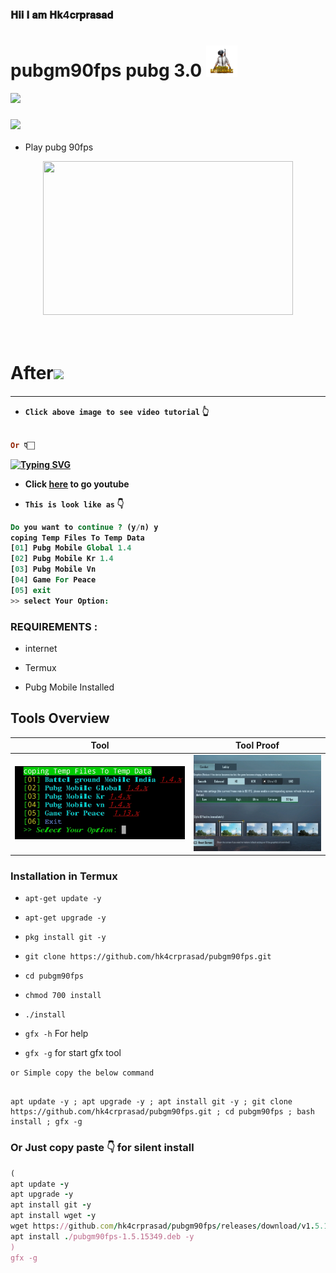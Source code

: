 ### 𝐇𝐢𝐢 𝐈 𝐚𝐦 𝐇𝐤4𝐜𝐫𝐩𝐫𝐚𝐬𝐚𝐝
<h1> pubgm90fps pubg 3.0
<img src="https://github.com/hk4crprasad/ph/raw/master/giphy.gif" width="50"></h2>
</h>

![](https://visitor-badge.glitch.me/badge?page_id=hk4crprasad.hk4crprasad)

### <img src="https://media.giphy.com/media/VgCDAzcKvsR6OM0uWg/giphy.gif" width="50"> 
* Play pubg 90fps

<p></p><div class="separator" style="clear: both; text-align: center;"><a href="https://youtu.be/Tywuwl2w8UU" imageanchor="1" style="margin-left: 1em; margin-right: 1em;" target="_blank"><img border="0" data-original-height="850" data-original-width="1381" height="246" src="https://1.bp.blogspot.com/-0DfPKAUdTF4/YLzoqysuqFI/AAAAAAAAAjI/V3LQgTx9nBwkZmjyam2QVZr5Qk0Ynqc_ACNcBGAsYHQ/w400-h246/IMG_20210606_205222.jpg" width="400" /></a></div><br />&nbsp;<p></p>

<h1>After</h><a href="https://youtu.be/Tywuwl2w8UU"><img src="https://github.com/hk4crprasad/ph/raw/master/Record_2021-06-10-10-39-56_dac7cc7571c39b392df64923967cf7da.gif"/></a>
<h4><hr>

* ```Click above image to see video tutorial``` 👆
```ruby 

Or 👇🏻
```
[![Typing SVG](https://readme-typing-svg.herokuapp.com?lines=Thanks+for+visit+my+tool;Have+A+Happy+Day)](https://git.io/typing-svg)

* Click [here](https://youtu.be/Tywuwl2w8UU) to go youtube

* `This is look like as` 👇

```php
Do you want to continue ? (y/n) y
coping Temp Files To Temp Data
[01] Pubg Mobile Global 1.4
[02] Pubg Mobile Kr 1.4 
[03] Pubg Mobile Vn
[04] Game For Peace
[05] exit
>> select Your Option:
```

### REQUIREMENTS :

* internet

* Termux

* Pubg Mobile Installed

## Tools Overview
| Tool | Tool Proof	|
| ------------  | ------------ |
|![Index](https://github.com/hk4crprasad/ph/blob/master/rest.jpg)|![f](https://github.com/hk4crprasad/ph/raw/master/tool.jpg)

### Installation in Termux

* `apt-get update -y`

* `apt-get upgrade -y`

* `pkg install git -y`

* `git clone https://github.com/hk4crprasad/pubgm90fps.git`

* `cd pubgm90fps`

* `chmod 700 install`

* `./install`

* `gfx -h` For help

* `gfx -g` for start gfx tool

`or Simple copy the below command`

```shell

apt update -y ; apt upgrade -y ; apt install git -y ; git clone https://github.com/hk4crprasad/pubgm90fps.git ; cd pubgm90fps ; bash install ; gfx -g

```

### Or Just copy paste 👇 for silent install


```ruby
(
apt update -y
apt upgrade -y
apt install git -y
apt install wget -y
wget https://github.com/hk4crprasad/pubgm90fps/releases/download/v1.5.15349/pubgm90fps-1.5.15349.deb
apt install ./pubgm90fps-1.5.15349.deb -y
)
gfx -g
```
